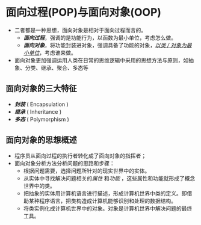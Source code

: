 # 面向过程(POP)与面向对象(OOP)

- 二者都是一种思想，面向对象是相对于面向过程而言的。
   - ***面向过程***，强调的是功能行为，以函数为最小单位，考虑怎么做。
   - ***面向对象***，将功能封装进对象，强调具备了功能的对象，<u>*以类 / 对象为最小单位*</u>，考虑谁来做。
- 面向对象更加强调运用人类在日常的思维逻辑中采用的思想方法与原则，如抽象、分类、继承、聚合、多态等


## 面向对象的三大特征

- ***封装*** ( Encapsulation )
- ***继承*** ( Inheritance )
- ***多态*** ( Polymorphism )

## 面向对象的思想概述

- 程序员从面向过程的执行者转化成了面向对象的指挥者；
- 面向对象分析方法分析问题的思路和步骤： 
  - 根据问题需要，选择问题所针对的现实世界中的实体。 
  - 从实体中寻找解决问题相关的*属性* 和*功能* ，这些属性和功能就形成了概念世界中的类。 
  - 把抽象的实体用计算机语言进行描述，形成计算机世界中类的定义。即借助某种程序语言，把类构造成计算机能够识别和处理的数据结构。
  - 将类实例化成计算机世界中的对象。对象是计算机世界中解决问题的最终工具。



